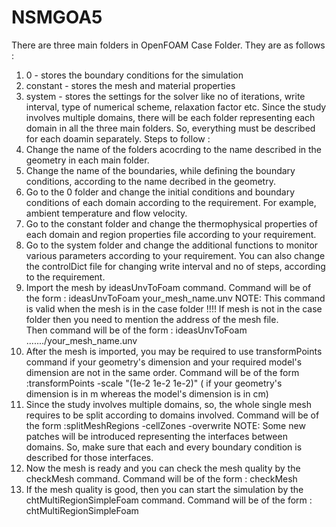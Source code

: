 # NSMGOA5
There are three main folders in OpenFOAM Case Folder.
They are as follows :
1. 0 - stores the boundary conditions for the simulation
2. constant - stores the mesh and material properties
3. system - stores the settings for the solver like no of iterations, write interval, type of numerical scheme, relaxation factor etc.
Since the study involves multiple domains, there will be each folder representing each domain in all the three main folders. 
So, everything must be described for each doamin separately. 
Steps to follow :
1.  Change the name of the folders acocrding to the name described in the geometry in each main folder.
2.  Change the name of the boundaries, while defining the boundary conditions, according to the name decribed in the geometry.
3.  Go to the 0 folder and change the initial conditions and boundary conditions of each domain according to the requirement. For example, ambient temperature and flow velocity. 
4.  Go to the constant folder and change the thermophysical properties of each domain and region properties file according to your requirement. 
5.  Go to the system folder and change the additional functions to monitor various parameters according to your requirement. You can also change the controlDict file for changing write interval and no of steps, according to the requirement.
6.  Import the mesh by ideasUnvToFoam command.
    Command will be of the form : ideasUnvToFoam your_mesh_name.unv 
    NOTE: This command is valid when the mesh is in the case folder !!!! 
    If mesh is not in the case folder then you need to mention the address of the mesh file.  
    Then command will be of the form : ideasUnvToFoam ......./your_mesh_name.unv   
7.  After the mesh is imported, you may be required to use transformPoints command if your geometry's dimension and your required model's dimension are not in the same order.
    Command will be of the form :transformPoints -scale "(1e-2 1e-2 1e-2)" ( if your geometry's dimension is in m whereas the model's dimension is in cm)
8.  Since the study involves multiple domains, so, the whole single mesh requires to be split according to domains involved. 
    Command will be of the form :splitMeshRegions -cellZones -overwrite 
    NOTE: Some new patches will be introduced representing the interfaces between domains. So, make sure that each and every boundary condition is described for those interfaces.
9.  Now the mesh is ready and you can check the mesh quality by the checkMesh command.
    Command will be of the form : checkMesh
10. If the mesh quality is good, then you can start the simulation by the chtMultiRegionSimpleFoam command.
    Command will be of the form : chtMultiRegionSimpleFoam
